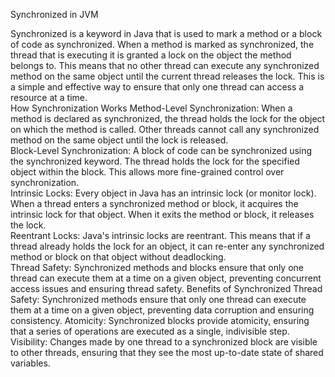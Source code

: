 Synchronized in JVM

Synchronized is a keyword in Java that is used to mark a method or a block of code as synchronized. When a method is marked as synchronized, the thread that is executing it is granted a lock on the object the method belongs to. This means that no other thread can execute any synchronized method on the same object until the current thread releases the lock. This is a simple and effective way to ensure that only one thread can access a resource at a time.  
How Synchronization Works
Method-Level Synchronization: When a method is declared as synchronized, the thread holds the lock for the object on which the method is called. Other threads cannot call any synchronized method on the same object until the lock is released.  
Block-Level Synchronization: A block of code can be synchronized using the synchronized keyword. The thread holds the lock for the specified object within the block. This allows more fine-grained control over synchronization.  
Intrinsic Locks: Every object in Java has an intrinsic lock (or monitor lock). When a thread enters a synchronized method or block, it acquires the intrinsic lock for that object. When it exits the method or block, it releases the lock.  
Reentrant Locks: Java's intrinsic locks are reentrant. This means that if a thread already holds the lock for an object, it can re-enter any synchronized method or block on that object without deadlocking.  
Thread Safety: Synchronized methods and blocks ensure that only one thread can execute them at a time on a given object, preventing concurrent access issues and ensuring thread safety.
Benefits of Synchronized
Thread Safety: Synchronized methods ensure that only one thread can execute them at a time on a given object, preventing data corruption and ensuring consistency.
Atomicity: Synchronized blocks provide atomicity, ensuring that a series of operations are executed as a single, indivisible step.
Visibility: Changes made by one thread to a synchronized block are visible to other threads, ensuring that they see the most up-to-date state of shared variables.
